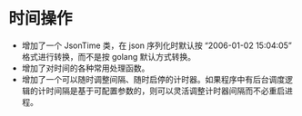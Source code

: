 # 时间操作
- 增加了一个 JsonTime 类，在 json 序列化时默认按 “2006-01-02 15:04:05” 格式进行转换，而不是按 golang 默认方式转换。
- 增加了对时间的各种常用处理函数。
- 增加了一个可以随时调整间隔、随时启停的计时器。如果程序中有后台调度逻辑的计时间隔是基于可配置参数的，则可以灵活调整计时器间隔而不必重启进程。
